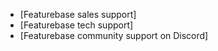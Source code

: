 * [Featurebase sales support]
* [Featurebase tech support]
* [Featurebase community support on Discord]

